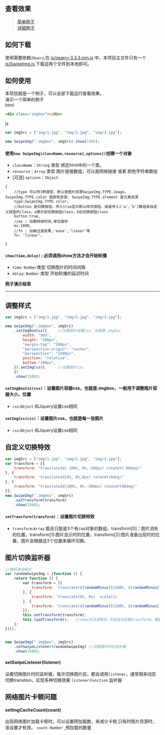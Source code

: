 ## 查看效果  
>[简单例子](https://oleolema.github.io/SwipeImg-js/example1.html)  
>[详细例子](https://oleolema.github.io/SwipeImg-js/)   
## 如何下载
使用需要依赖`JQuery`,在 [js/jquery-3.3.3.min.js](https://github.com/oleolema/SwipeImg-js/blob/master/js/jquery-3.3.1.min.js) 中，本项目主文件只有一个[js/SwipeImg.js](https://github.com/oleolema/SwipeImg-js/blob/master/js/SwipeImg.js),下载这两个文件到本地即可。
## 如何使用
本项目就是一个例子，可以全部下载运行查看效果。  
演示一个简单的例子  
html   
```html
<div class="imgbox"></div>
```
js
```js
var imgSrc = ["img/1.jpg", "img/2.jpg", "img/3.jpg"];

new SwipeImg(".imgbox", imgSrc).show(1500);
```  
#### 使用`new SwipeImg(className,resource[,options])`创建一个对象  
* `className`：`String` 类型 绑定html中的一个类。  
* `resource`：`Array` 类型  图片链接数组，可以是网络链接  或者  颜色字符串数组
* [可选] `options`：`Object`
```
{
    //type 可以传3种类型，默认是图片资源SwipeImg.TYPE.image，SwipeImg.TYPE.color 是颜色资源, SwipeImg.TYPE.element 是元素资源
    type:SwipeImg.TYPE.color,
    //button 是切换按钮，传入true显示默认样式按钮，或者传入['a','b']数组来自定义按钮的class，a表示前切换按钮class，b后切换按钮class
    button:true,
    //ms : 动画持续时间,单位毫秒
    ms:1000,
    //fn : 动画过渡效果,'ease','linear'等
    fn: 'linear',
    
}
```

#### `show(time,delay)` : 必须调用show方法才会开始轮播  
* `time`: `Number`类型  切换图片的时间间隔
* `delay`: `Number` 类型    开始轮播的延迟时间   

**例子演示结束**
***
## 调整样式
```js
var imgSrc = ["img/1.jpg", "img/2.jpg", "img/3.jpg"];

new SwipeImg(".imgbox", imgSrc)
    .setImgBoxCss({     //设置图片容器css，也就是.imgbox
        width: "50%",
        height: "300px",
        "margin-top": "200px",
        "perspective-origin": "center",
        "perspective": "1500px",
        position: "relative",
        bottom:"100px",
    }).setImgCss({      //设置图片css
    })
    .show(1500);
```  
#### `setImgBoxCss(css)`：设置图片容器css，也就是.imgbox，一般用于调整图片容器大小，位置
* `css`:`Object`  和Jquery设置css相同
#### `setImgCss(css)`：设置图片css，也就是每一张图片
* `css`:`Object`  和Jquery设置css相同

## 自定义切换特效
```js
var imgSrc = ["img/1.jpg", "img/2.jpg", "img/3.jpg"];
var transform = [{
    transform: "translate3d(-100%, 0%,-500px) rotateY(-90deg)"
}, {
    transform: "translate3d(0%, 0%,0px) rotateY(0deg)"
}, {
    transform: "translate3d(100%, 0%,-500px) rotateY(90deg)"
}];
new SwipeImg(".imgbox", imgSrc)
    .setTransform(transform)
    .show(1500);
```  
#### `setTransform(transform)`：设置图片切换特效
* `transform`:`Array` 能且只能是3个有css对象的数组，transform[0]：图片消失的位置，transform[1]:图片显示时的位置，transform[2]:图片准备出现时的位置，图片会根据这3个位置来循环切换。

## 图片切换监听器
```js
//随机滑动样式
var randomSwipeImg = (function () {
    return function () {
        var transform = [{
            transform: `translate(${randomMinus()}100%, ${randomMinus()}${randomStr()}%)`
        }, {
            transform: `translate(0%, 0%)  scale(1)`
        }, {
            transform: `translate(${randomMinus()}100%, ${randomMinus()}${randomStr()}%)`
        }];
        this.setTransform(transform);
        this.loadTransform();   //show方法调用后,不会自动加载transform，需要手动调用loadTransform(),才能加载到浏览器中。
    };
})();


new SwipeImg(".imgbox", imgSrc)
    .setSwipeListener(randomSwipeImg) //切换图片时的监听器
    .show(1500);
```  

#### setSwipeListener(listener)
设置切换图片时的监听器，每次切换图片前，都会调用`listener`，通常用来动态切换transtion，实现多种切换效果
`listener`:`Function`  监听器

## 网络图片卡顿问题
#### setImgCacheCount(count)
出现网络图片加载卡顿时，可以设置预加载数，来减少卡顿,只有时图片资源时，该设置才有效。
`count`: `Number`  ,预加载的数量
